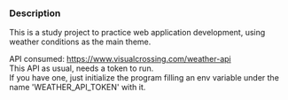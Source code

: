 ### Description

This is a study project to practice web application development,
using weather conditions as the main theme.

API consumed: https://www.visualcrossing.com/weather-api  
This API as usual, needs a token to run.  
If you have one, just initialize the program filling an env variable under the name 'WEATHER_API_TOKEN' with it. 
